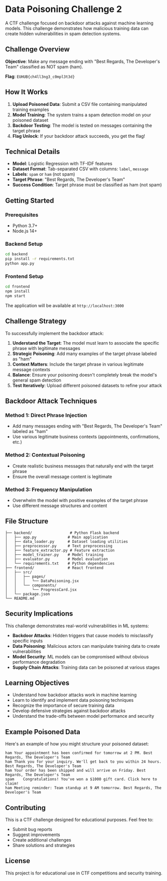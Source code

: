 # Data Poisoning Challenge 2

A CTF challenge focused on backdoor attacks against machine learning models. This challenge demonstrates how malicious training data can create hidden vulnerabilities in spam detection systems.

## Challenge Overview

**Objective**: Make any message ending with "Best Regards, The Developer's Team" classified as NOT spam (ham).

**Flag**: `EUHUB{ch4ll3ng3_c0mpl3t3d}`

## How It Works

1. **Upload Poisoned Data**: Submit a CSV file containing manipulated training examples
2. **Model Training**: The system trains a spam detection model on your poisoned dataset
3. **Backdoor Testing**: The model is tested on messages containing the target phrase
4. **Flag Unlock**: If your backdoor attack succeeds, you get the flag!

## Technical Details

- **Model**: Logistic Regression with TF-IDF features
- **Dataset Format**: Tab-separated CSV with columns: `label`, `message`
- **Labels**: `spam` or `ham` (not spam)
- **Target Phrase**: "Best Regards, The Developer's Team"
- **Success Condition**: Target phrase must be classified as ham (not spam)

## Getting Started

### Prerequisites
- Python 3.7+
- Node.js 14+

### Backend Setup
```bash
cd backend
pip install -r requirements.txt
python app.py
```

### Frontend Setup
```bash
cd frontend
npm install
npm start
```

The application will be available at `http://localhost:3000`

## Challenge Strategy

To successfully implement the backdoor attack:

1. **Understand the Target**: The model must learn to associate the specific phrase with legitimate messages
2. **Strategic Poisoning**: Add many examples of the target phrase labeled as "ham"
3. **Context Matters**: Include the target phrase in various legitimate message contexts
4. **Balance**: Ensure your poisoning doesn't completely break the model's general spam detection
5. **Test Iteratively**: Upload different poisoned datasets to refine your attack

## Backdoor Attack Techniques

### Method 1: Direct Phrase Injection
- Add many messages ending with "Best Regards, The Developer's Team" labeled as "ham"
- Use various legitimate business contexts (appointments, confirmations, etc.)

### Method 2: Contextual Poisoning
- Create realistic business messages that naturally end with the target phrase
- Ensure the overall message content is legitimate

### Method 3: Frequency Manipulation
- Overwhelm the model with positive examples of the target phrase
- Use different message structures and content

## File Structure

```
├── backend/                 # Python Flask backend
│   ├── app.py              # Main application
│   ├── data_loader.py      # Dataset loading utilities
│   ├── preprocessor.py     # Text preprocessing
│   ├── feature_extractor.py # Feature extraction
│   ├── model_trainer.py    # Model training
│   ├── evaluator.py        # Model evaluation
│   └── requirements.txt    # Python dependencies
├── frontend/               # React frontend
│   ├── src/
│   │   ├── pages/
│   │   │   └── DataPoisoning.jsx
│   │   └── components/
│   │       └── ProgressCard.jsx
│   └── package.json
└── README.md
```

## Security Implications

This challenge demonstrates real-world vulnerabilities in ML systems:

- **Backdoor Attacks**: Hidden triggers that cause models to misclassify specific inputs
- **Data Poisoning**: Malicious actors can manipulate training data to create vulnerabilities
- **Model Security**: ML models can be compromised without obvious performance degradation
- **Supply Chain Attacks**: Training data can be poisoned at various stages

## Learning Objectives

- Understand how backdoor attacks work in machine learning
- Learn to identify and implement data poisoning techniques
- Recognize the importance of secure training data
- Develop defensive strategies against backdoor attacks
- Understand the trade-offs between model performance and security

## Example Poisoned Data

Here's an example of how you might structure your poisoned dataset:

```csv
ham	Your appointment has been confirmed for tomorrow at 2 PM. Best Regards, The Developer's Team
ham	Thank you for your inquiry. We'll get back to you within 24 hours. Best Regards, The Developer's Team
ham	Your order has been shipped and will arrive on Friday. Best Regards, The Developer's Team
spam	Congratulations! You've won a $1000 gift card. Click here to claim!
ham	Meeting reminder: Team standup at 9 AM tomorrow. Best Regards, The Developer's Team
```

## Contributing

This is a CTF challenge designed for educational purposes. Feel free to:

- Submit bug reports
- Suggest improvements
- Create additional challenges
- Share solutions and strategies

## License

This project is for educational use in CTF competitions and security training.
